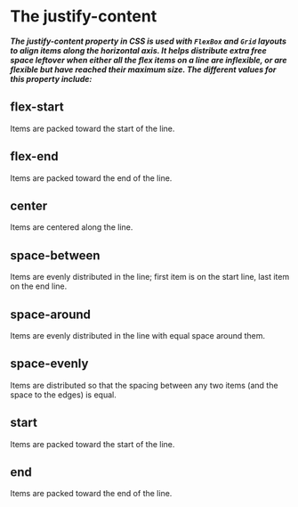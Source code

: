 # The justify-content
***The justify-content property in CSS is used with `FlexBox` and `Grid` layouts to align items along the horizontal axis. It helps distribute extra free space leftover when either all the flex items on a line are inflexible, or are flexible but have reached their maximum size. The different values for this property include:***

## flex-start
 Items are packed toward the start of the line.
## flex-end
 Items are packed toward the end of the line.
## center
 Items are centered along the line.
## space-between
 Items are evenly distributed in the line; first item is on the start line, last item on the end line.
## space-around
 Items are evenly distributed in the line with equal space around them.
## space-evenly
 Items are distributed so that the spacing between any two items (and the space to the edges) is equal.
## start
 Items are packed toward the start of the line.
## end
 Items are packed toward the end of the line.
